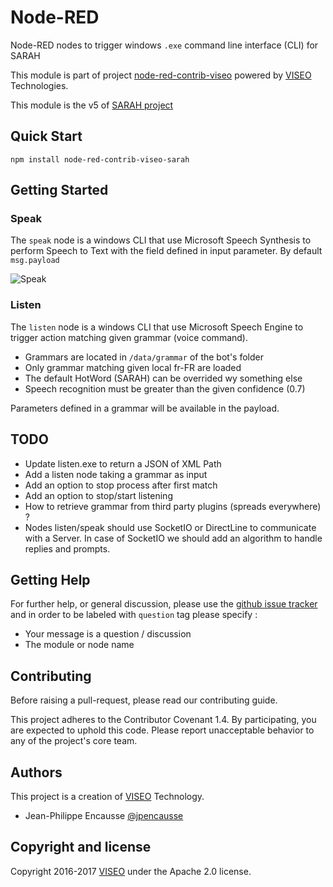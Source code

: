 # Node-RED

Node-RED nodes to trigger windows `.exe` command line interface (CLI) for SARAH

This module is part of project [node-red-contrib-viseo](https://github.com/NGRP/node-red-contrib-viseo) powered by [VISEO](http://www.viseo.com) Technologies.

This module is the v5 of [SARAH project](http://sarah.encausse.net)


## Quick Start

```
npm install node-red-contrib-viseo-sarah
```

## Getting Started

### Speak

The `speak` node is a windows CLI that use Microsoft Speech Synthesis to perform Speech to Text with the field defined in input parameter. By default `msg.payload`

![Speak](https://github.com/NGRP/node-red-contrib-viseo/blob/master/node-red-contrib-sarah/doc/speak.png?raw=true)

### Listen

The `listen` node is a windows CLI that use Microsoft Speech Engine to trigger action matching given grammar (voice command).

- Grammars are located in `/data/grammar` of the bot's folder
- Only grammar matching given local fr-FR are loaded
- The default HotWord (SARAH) can be overrided wy something else
- Speech recognition must be greater than the given confidence (0.7)

Parameters defined in a grammar will be available in the payload.



## TODO

- Update listen.exe to return a JSON of XML Path
- Add a listen node taking a grammar as input
- Add an option to stop process after first match
- Add an option to stop/start listening
- How to retrieve grammar from third party plugins (spreads everywhere) ?
- Nodes listen/speak should use SocketIO or DirectLine to communicate with a Server. In case of SocketIO we should add an algorithm to handle replies and prompts.

## Getting Help

For further help, or general discussion, please use the [github issue tracker](https://github.com/NGRP/node-red-contrib-viseo/issues) and in order to be labeled with `question` tag please specify :
- Your message is a question / discussion
- The module or node name

## Contributing

Before raising a pull-request, please read our contributing guide.

This project adheres to the Contributor Covenant 1.4. By participating, 
you are expected to uphold this code. 
Please report unacceptable behavior to any of the project's core team.

## Authors

This project is a creation of [VISEO](http://www.viseo.com) Technology.

- Jean-Philippe Encausse [@jpencausse](https://twitter.com/jpencausse)


## Copyright and license

Copyright 2016-2017 [VISEO](http://www.viseo.com) under the Apache 2.0 license.